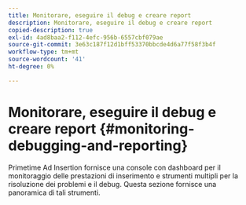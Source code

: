 ```yaml
---
title: Monitorare, eseguire il debug e creare report
description: Monitorare, eseguire il debug e creare report
copied-description: true
exl-id: 4ad8baa2-f112-4efc-956b-6557cbf079ae
source-git-commit: 3e63c187f12d1bff53370bbcde4d6a77f58f3b4f
workflow-type: tm+mt
source-wordcount: '41'
ht-degree: 0%

---
```


# Monitorare, eseguire il debug e creare report {#monitoring-debugging-and-reporting}

Primetime Ad Insertion fornisce una console con dashboard per il monitoraggio delle prestazioni di inserimento e strumenti multipli per la risoluzione dei problemi e il debug. Questa sezione fornisce una panoramica di tali strumenti.
